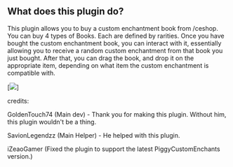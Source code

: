 ## What does this plugin do?
This plugin allows you to buy a custom enchantment book from /ceshop.
You can buy 4 types of Books. Each are defined by rarities.
Once you have bought the custom enchantment book, you can interact with it, essentially allowing you to receive a random custom enchantment from that book you just bought.
After that, you can drag the book, and drop it on the appropriate item, depending on what item the custom enchantment is compatible with.


[![](https://poggit.pmmp.io/shield.state/BookSystem)]


credits:

GoldenTouch74 (Main dev) - Thank you for making this plugin. Without him, this plugin wouldn't be a thing.

SavionLegendzz (Main Helper) - He helped with this plugin.

iZeaoGamer (Fixed the plugin to support the latest PiggyCustomEnchants version.) 
